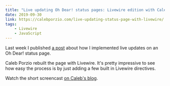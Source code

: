 ```yaml
---
title: "Live updating Oh Dear! status pages: Livewire edition with Caleb Porzio"
date: 2019-09-30
link: https://calebporzio.com/live-updating-status-page-with-livewire/
tags:
    - Livewire
    - JavaScript
---
```


Last week I published [a post](https://sebastiandedeyne.com/live-updating-oh-dear-status-pages/) about how I implemented live updates on an Oh Dear! status page.

Caleb Porzio rebuilt the page with Livewire. It's pretty impressive to see how easy the process is by just adding a few built in Livewire directives.

Watch the short screencast [on Caleb's blog](https://calebporzio.com/live-updating-status-page-with-livewire/).
